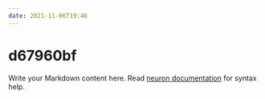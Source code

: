 ```yaml
---
date: 2021-11-06T19:46
---
```


# d67960bf

Write your Markdown content here. Read [neuron documentation](https://neuron.zettel.page/2011404.html) for syntax help.

